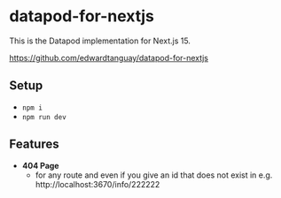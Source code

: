 # datapod-for-nextjs

This is the Datapod implementation for Next.js 15.

https://github.com/edwardtanguay/datapod-for-nextjs

## Setup

-   `npm i`
-   `npm run dev`

## Features

-   **404 Page**
    -   for any route and even if you give an id that does not exist in e.g. http://localhost:3670/info/222222
